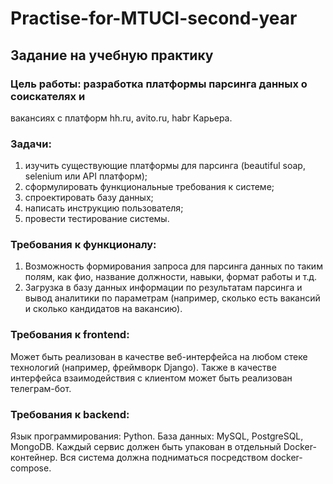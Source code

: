 # Practise-for-MTUCI-second-year
## Задание на учебную практику
### Цель работы: разработка платформы парсинга данных о соискателях и
вакансиях с платформ hh.ru, avito.ru, habr Карьера.
### Задачи:
1) изучить существующие платформы для парсинга (beautiful soap,
selenium или API платформ);
2) сформулировать функциональные требования к системе;
3) спроектировать базу данных;
4) написать инструкцию пользователя;
5) провести тестирование системы.
### Требования к функционалу:
1) Возможность формирования запроса для парсинга данных по таким
полям, как фио, название должности, навыки, формат работы и т.д.
2) Загрузка в базу данных информации по результатам парсинга и
вывод аналитики по параметрам (например, сколько есть вакансий и
сколько кандидатов на вакансию).
### Требования к frontend:
Может быть реализован в качестве веб-интерфейса на любом стеке
технологий (например, фреймворк Django). Также в качестве интерфейса
взаимодействия с клиентом может быть реализован телеграм-бот.
### Требования к backend:
Язык программирования: Python.
База данных: MySQL, PostgreSQL, MongoDB.
Каждый сервис должен быть упакован в отдельный Docker-контейнер.
Вся система должна подниматься посредством docker-compose.
